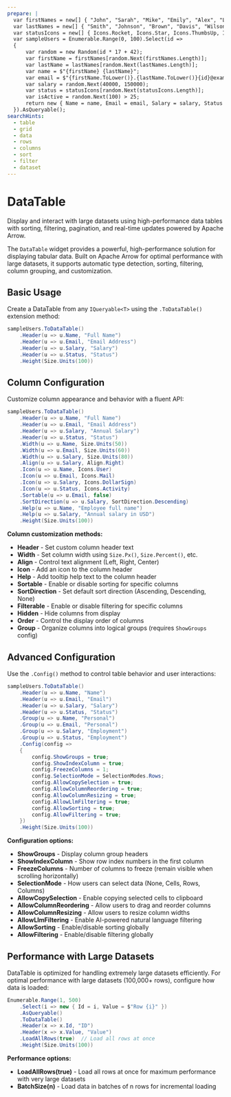 ```yaml
---
prepare: |
  var firstNames = new[] { "John", "Sarah", "Mike", "Emily", "Alex", "Lisa", "David", "Jessica", "Robert", "Amanda" };
  var lastNames = new[] { "Smith", "Johnson", "Brown", "Davis", "Wilson", "Chen", "Miller", "Taylor", "Garcia", "White" };
  var statusIcons = new[] { Icons.Rocket, Icons.Star, Icons.ThumbsUp, Icons.Heart, Icons.Check, Icons.Clock };
  var sampleUsers = Enumerable.Range(0, 100).Select(id =>
  {
      var random = new Random(id * 17 + 42);
      var firstName = firstNames[random.Next(firstNames.Length)];
      var lastName = lastNames[random.Next(lastNames.Length)];
      var name = $"{firstName} {lastName}";
      var email = $"{firstName.ToLower()}.{lastName.ToLower()}{id}@example.com";
      var salary = random.Next(40000, 150000);
      var status = statusIcons[random.Next(statusIcons.Length)];
      var isActive = random.Next(100) > 25;
      return new { Name = name, Email = email, Salary = salary, Status = status, IsActive = isActive };
  }).AsQueryable();
searchHints:
  - table
  - grid
  - data
  - rows
  - columns
  - sort
  - filter
  - dataset
---
```


# DataTable

<Ingress>
Display and interact with large datasets using high-performance data tables with sorting, filtering, pagination, and real-time updates powered by Apache Arrow.
</Ingress>

The `DataTable` widget provides a powerful, high-performance solution for displaying tabular data. Built on Apache Arrow for optimal performance with large datasets, it supports automatic type detection, sorting, filtering, column grouping, and customization.

## Basic Usage

Create a DataTable from any `IQueryable<T>` using the `.ToDataTable()` extension method:

```csharp demo-tabs
sampleUsers.ToDataTable()
    .Header(u => u.Name, "Full Name")
    .Header(u => u.Email, "Email Address")
    .Header(u => u.Salary, "Salary")
    .Header(u => u.Status, "Status")
    .Height(Size.Units(100))
```

## Column Configuration

Customize column appearance and behavior with a fluent API:

```csharp demo-tabs
sampleUsers.ToDataTable()
    .Header(u => u.Name, "Full Name")
    .Header(u => u.Email, "Email Address")
    .Header(u => u.Salary, "Annual Salary")
    .Header(u => u.Status, "Status")
    .Width(u => u.Name, Size.Units(50))
    .Width(u => u.Email, Size.Units(60))
    .Width(u => u.Salary, Size.Units(80))
    .Align(u => u.Salary, Align.Right)
    .Icon(u => u.Name, Icons.User)
    .Icon(u => u.Email, Icons.Mail)
    .Icon(u => u.Salary, Icons.DollarSign)
    .Icon(u => u.Status, Icons.Activity)
    .Sortable(u => u.Email, false)
    .SortDirection(u => u.Salary, SortDirection.Descending)
    .Help(u => u.Name, "Employee full name")
    .Help(u => u.Salary, "Annual salary in USD")
    .Height(Size.Units(100))
```

**Column customization methods:**

- **Header** - Set custom column header text
- **Width** - Set column width using `Size.Px()`, `Size.Percent()`, etc.
- **Align** - Control text alignment (Left, Right, Center)
- **Icon** - Add an icon to the column header
- **Help** - Add tooltip help text to the column header
- **Sortable** - Enable or disable sorting for specific columns
- **SortDirection** - Set default sort direction (Ascending, Descending, None)
- **Filterable** - Enable or disable filtering for specific columns
- **Hidden** - Hide columns from display
- **Order** - Control the display order of columns
- **Group** - Organize columns into logical groups (requires `ShowGroups` config)

## Advanced Configuration

Use the `.Config()` method to control table behavior and user interactions:

```csharp demo-tabs
sampleUsers.ToDataTable()
    .Header(u => u.Name, "Name")
    .Header(u => u.Email, "Email")
    .Header(u => u.Salary, "Salary")
    .Header(u => u.Status, "Status")
    .Group(u => u.Name, "Personal")
    .Group(u => u.Email, "Personal")
    .Group(u => u.Salary, "Employment")
    .Group(u => u.Status, "Employment")
    .Config(config =>
    {
        config.ShowGroups = true;
        config.ShowIndexColumn = true;
        config.FreezeColumns = 1;
        config.SelectionMode = SelectionModes.Rows;
        config.AllowCopySelection = true;
        config.AllowColumnReordering = true;
        config.AllowColumnResizing = true;
        config.AllowLlmFiltering = true;
        config.AllowSorting = true;
        config.AllowFiltering = true;
    })
    .Height(Size.Units(100))
```

**Configuration options:**

- **ShowGroups** - Display column group headers
- **ShowIndexColumn** - Show row index numbers in the first column
- **FreezeColumns** - Number of columns to freeze (remain visible when scrolling horizontally)
- **SelectionMode** - How users can select data (None, Cells, Rows, Columns)
- **AllowCopySelection** - Enable copying selected cells to clipboard
- **AllowColumnReordering** - Allow users to drag and reorder columns
- **AllowColumnResizing** - Allow users to resize column widths
- **AllowLlmFiltering** - Enable AI-powered natural language filtering
- **AllowSorting** - Enable/disable sorting globally
- **AllowFiltering** - Enable/disable filtering globally

## Performance with Large Datasets

DataTable is optimized for handling extremely large datasets efficiently. For optimal performance with large datasets (100,000+ rows), configure how data is loaded:

```csharp demo-tabs
Enumerable.Range(1, 500)
    .Select(i => new { Id = i, Value = $"Row {i}" })
    .AsQueryable()
    .ToDataTable()
    .Header(x => x.Id, "ID")
    .Header(x => x.Value, "Value")
    .LoadAllRows(true)  // Load all rows at once
    .Height(Size.Units(100))
```

**Performance options:**

- **LoadAllRows(true)** - Load all rows at once for maximum performance with very large datasets
- **BatchSize(n)** - Load data in batches of n rows for incremental loading

</Body>
</Details>

<WidgetDocs Type="Ivy.DataTable" SourceUrl="https://github.com/Ivy-Interactive/Ivy-Framework/blob/main/Ivy/Widgets/DataTables/DataTable.cs"/>
